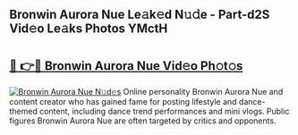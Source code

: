 ## Bronwin Aurora Nue Le𝚊k𝚎d N𝚞𝚍e - Part-d2S Vid𝚎o Le𝚊ks Photos YMctH

# <h2><a href="http://fbayuo.evod.top/?m=Bronwin+Aurora+Nue">🔗 👉🔴 Bronwin Aurora Nue Vid𝚎o Ph𝚘t𝚘s</a></h2>

[![Bronwin Aurora Nue N𝚞d𝚎s](https://i.imgur.com/8V9OHl7.gif)](http://fbayuo.evod.top/?m=Bronwin+Aurora+Nue)
Online personality Bronwin Aurora Nue and content creator who has gained fame for posting lifestyle and dance-themed content, including dance trend performances and mini vlogs. Public figures Bronwin Aurora Nue are often targeted by critics and opponents. 
